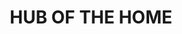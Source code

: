 ---
templateKey: album
title: HUB OF THE HOME
image: ../../images/hub/one.jpg
images:
    - image: ../../images/hub/one.jpg
    - image: ../../images/hub/two.jpg
    - image: ../../images/hub/three.jpg
    - image: ../../images/hub/four.jpg
---